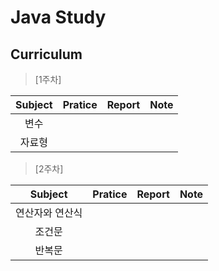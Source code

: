 # Java Study


## Curriculum


> [1주차]


| Subject | Pratice | Report | Note |
| :-----: | :-----: | :----: | :--: |
| 변수 | 	
|  자료형 |


> [2주차]

| Subject | Pratice | Report | Note |
| :-----: | :-----: | :----: | :--: |
| 연산자와 연산식 |
| 조건문 |
| 반복문 |